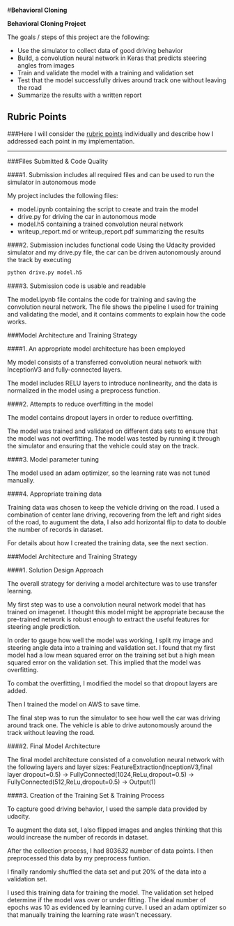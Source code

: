 #**Behavioral Cloning** 

**Behavioral Cloning Project**

The goals / steps of this project are the following:
* Use the simulator to collect data of good driving behavior
* Build, a convolution neural network in Keras that predicts steering angles from images
* Train and validate the model with a training and validation set
* Test that the model successfully drives around track one without leaving the road
* Summarize the results with a written report


[//]: # (Image References)

[image1]: ./examples/placeholder.png "Model Visualization"
[image2]: ./examples/placeholder.png "Grayscaling"
[image3]: ./examples/placeholder_small.png "Recovery Image"
[image4]: ./examples/placeholder_small.png "Recovery Image"
[image5]: ./examples/placeholder_small.png "Recovery Image"
[image6]: ./examples/placeholder_small.png "Normal Image"
[image7]: ./examples/placeholder_small.png "Flipped Image"

## Rubric Points
###Here I will consider the [rubric points](https://review.udacity.com/#!/rubrics/432/view) individually and describe how I addressed each point in my implementation.  

---
###Files Submitted & Code Quality

####1. Submission includes all required files and can be used to run the simulator in autonomous mode

My project includes the following files:
* model.ipynb containing the script to create and train the model
* drive.py for driving the car in autonomous mode
* model.h5 containing a trained convolution neural network 
* writeup_report.md or writeup_report.pdf summarizing the results

####2. Submission includes functional code
Using the Udacity provided simulator and my drive.py file, the car can be driven autonomously around the track by executing 
```sh
python drive.py model.h5
```

####3. Submission code is usable and readable

The model.ipynb file contains the code for training and saving the convolution neural network. The file shows the pipeline I used for training and validating the model, and it contains comments to explain how the code works.

###Model Architecture and Training Strategy

####1. An appropriate model architecture has been employed

My model consists of a transferred convolution neural network with InceptionV3 and fully-connected layers.

The model includes RELU layers to introduce nonlinearity, and the data is normalized in the model using a preprocess function. 

####2. Attempts to reduce overfitting in the model

The model contains dropout layers in order to reduce overfitting.

The model was trained and validated on different data sets to ensure that the model was not overfitting. The model was tested by running it through the simulator and ensuring that the vehicle could stay on the track.

####3. Model parameter tuning

The model used an adam optimizer, so the learning rate was not tuned manually.

####4. Appropriate training data

Training data was chosen to keep the vehicle driving on the road. I used a combination of center lane driving, recovering from the left and right sides of the road, to augument the data, I also add horizontal flip to data to double the number of records in dataset.

For details about how I created the training data, see the next section. 

###Model Architecture and Training Strategy

####1. Solution Design Approach

The overall strategy for deriving a model architecture was to use transfer learning.

My first step was to use a convolution neural network model that has trained on imagenet. I thought this model might be appropriate because the pre-trained network is robust enough to extract the useful features for steering angle prediction.

In order to gauge how well the model was working, I split my image and steering angle data into a training and validation set. I found that my first model had a low mean squared error on the training set but a high mean squared error on the validation set. This implied that the model was overfitting. 

To combat the overfitting, I modified the model so that dropout layers are added.

Then I trained the model on AWS to save time.

The final step was to run the simulator to see how well the car was driving around track one. The vehicle is able to drive autonomously around the track without leaving the road.

####2. Final Model Architecture

The final model architecture consisted of a convolution neural network with the following layers and layer sizes: FeatureExtraction(InceptionV3,final layer dropout=0.5) -\> 
FullyConnected(1024,ReLu,dropout=0.5) -\> 
FullyConnected(512,ReLu,dropout=0.5) -\> 
Output(1)


####3. Creation of the Training Set & Training Process

To capture good driving behavior, I used the sample data provided by udacity.

To augment the data set, I also flipped images and angles thinking that this would increase the number of records in dataset. 

After the collection process, I had 8036*3*2 number of data points. I then preprocessed this data by my preprocess funtion.

I finally randomly shuffled the data set and put 20% of the data into a validation set. 

I used this training data for training the model. The validation set helped determine if the model was over or under fitting. The ideal number of epochs was 10 as evidenced by learning curve. I used an adam optimizer so that manually training the learning rate wasn't necessary.
